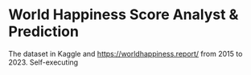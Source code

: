 # World Happiness Score Analyst & Prediction
The dataset in Kaggle and https://worldhappiness.report/ from 2015 to 2023.
Self-executing

